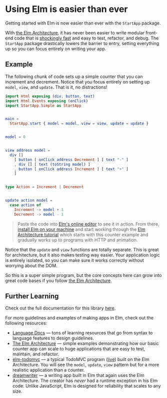 # Using Elm is easier than ever

Getting started with Elm is now easier than ever with the `StartApp` package.

With [the Elm Architecture][arch], it has never been easier to write modular front-end code that is [shockingly fast][elm-html] and easy to test, refactor, and debug. The `StartApp` package drastically lowers the barrier to entry, setting everything up so you can focus entirely on writing your app.

[arch]: https://github.com/evancz/elm-architecture-tutorial/
[elm-html]: http://elm-lang.org/blog/Blazing-Fast-Html.elm


## Example

The following chunk of code sets up a simple counter that you can increment and decrement. Notice that you focus entirely on setting up `model`, `view`, and `update`. That is it, no distractions!

```elm
import Html exposing (div, button, text)
import Html.Events exposing (onClick)
import StartApp.Simple as StartApp


main =
  StartApp.start { model = model, view = view, update = update }


model = 0


view address model =
  div []
    [ button [ onClick address Decrement ] [ text "-" ]
    , div [] [ text (toString model) ]
    , button [ onClick address Increment ] [ text "+" ]
    ]


type Action = Increment | Decrement


update action model =
  case action of
    Increment -> model + 1
    Decrement -> model - 1
```

> Paste the code into [Elm's online editor][edit] to see it in action. From there, [install Elm on your machine](http://elm-lang.org/install) and start working through the [Elm Architecture tutorial][arch] which starts with this counter example and gradually works up to programs with HTTP and animation.

[edit]: http://elm-lang.org/try

Notice that the `update` and `view` functions are totally separate. This is great for architecture, but it also makes testing way easier. Your application logic is entirely isolated, so you can make sure it works correctly without worrying about the DOM.

So this is a super simple program, but the core concepts here can grow into great code bases if you follow [the Elm Architecture][arch].


## Further Learning

Check out the full documentation for this library [here](http://package.elm-lang.org/packages/evancz/start-app/latest/).

For more guidelines and examples of making apps in Elm, check out the following resources:

  * [Language Docs](http://elm-lang.org/docs) &mdash; tons of learning resources that go from syntax to language features to design guidelines.
  * [The Elm Architecture][arch] &mdash; simple examples demonstrating how our basic counter app can scale to huge applications that are easy to test, maintain, and refactor.
  * [elm-todomvc][] &mdash; a typical TodoMVC program ([live][]) built on the Elm Architecture. You will see the `model`, `update`, `view` pattern but for a more realistic application than a counter.
  * [dreamwriter][] &mdash; a writing app built in Elm that again uses the Elm Architecture. The creator has *never* had a runtime exception in his Elm code. Unlike JavaScript, Elm is designed for reliability that scales to any size.

[elm-todomvc]: https://github.com/evancz/elm-todomvc/blob/master/Todo.elm
[live]: http://evancz.github.io/elm-todomvc/
[dreamwriter]: https://github.com/rtfeldman/dreamwriter/
